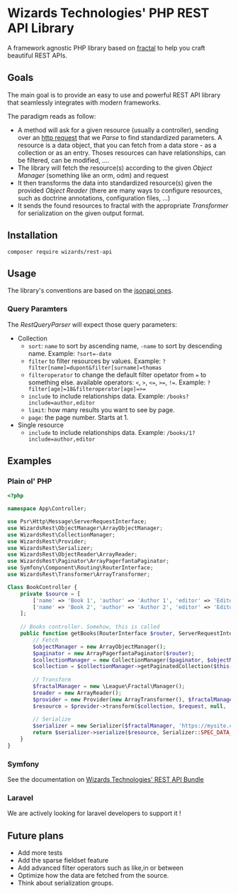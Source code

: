 # Wizards Technologies' PHP REST API Library
A framework agnostic PHP library based on [fractal](https://fractal.thephpleague.com/) to help you craft beautiful REST APIs.

## Goals
The main goal is to provide an easy to use and powerful REST API library that seamlessly integrates with modern frameworks.

The paradigm reads as follow:
- A method will ask for a given resource (usually a controller), sending over an [http request](https://www.php-fig.org/psr/psr-7/) that we _Parse_ to find standardized parameters. 
  A resource is a data object, that you can fetch from a data store - as a collection or as an entry. Thoses resources can have relationships, can be filtered, can be modified, ....
- The library will fetch the resource(s) according to the given _Object Manager_ (something like an orm, odm) and request 
- It then transforms the data into standardized resource(s) given the provided _Object Reader_ (there are many ways to configure resources, such as doctrine annotations, configuration files, ...)
- It sends the found resources to fractal with the appropriate _Transformer_ for serialization on the given output format.

## Installation

```
composer require wizards/rest-api
```

## Usage

The library's conventions are based on the [jsonapi ones](http://jsonapi.org/format/). 

### Query Paramters

The _RestQueryParser_ will expect those query parameters:

- Collection
	- `sort`: `name` to sort by ascending name, `-name` to sort by descending name. Example: `?sort=-date`
	- `filter` to filter resources by values. Example: `?filter[name]=dupont&filter[surname]=thomas`
	- `filteroperator` to change the default filter opetator from `=` to something else. available operators: `<`, `>`, `<=`, `>=`, `!=`. Example: `?filter[age]=18&filteroperator[age]=>=`
	- `include` to include relationships data. Example: `/books?include=author,editor`
	- `limit`: how many results you want to see by page.
	- `page`: the page number. Starts at 1.
- Single resource
	- `include` to include relationships data. Example: `/books/1?include=author,editor`

## Examples

### Plain ol' PHP

```php
<?php

namespace App\Controller;

use Psr\Http\Message\ServerRequestInterface;
use WizardsRest\ObjectManager\ArrayObjectManager;
use WizardsRest\CollectionManager;
use WizardsRest\Provider;
use WizardsRest\Serializer;
use WizardsRest\ObjectReader\ArrayReader;
use WizardsRest\Paginator\ArrayPagerfantaPaginator;
use Symfony\Component\Routing\RouterInterface;
use WizardsRest\Transformer\ArrayTransformer;

Class BookController {
    private $source = [
        ['name' => 'Book 1', 'author' => 'Author 1', 'editor' => 'Editor 1'],
        ['name' => 'Book 2', 'author' => 'Author 2', 'editor' => 'Editor 2'],
	];
    
	// Books controller. Somehow, this is called
    public function getBooks(RouterInterface $router, ServerRequestInterface $request) {
        // Fetch
        $objectManager = new ArrayObjectManager();
        $paginator = new ArrayPagerfantaPaginator($router);
        $collectionManager = new CollectionManager($paginator, $objectManager);
        $collection = $collectionManager->getPaginatedCollection($this->source, $request);
        
        // Transform
        $fractalManager = new \League\Fractal\Manager();
        $reader = new ArrayReader();
        $provider = new Provider(new ArrayTransformer(), $fractalManager, $reader);
        $resource = $provider->transform($collection, $request, null, 'books');
        
        // Serialize
        $serializer = new Serializer($fractalManager, 'https://mysite.com');
        return $serializer->serialize($resource, Serializer::SPEC_DATA_ARRAY, Serializer::FORMAT_ARRAY);
    }
}

```
### Symfony

See the documentation on [Wizards Technologies' REST API Bundle](https://github.com/wizardstechnologies/rest-api-bundle)

### Laravel

We are actively looking for laravel developers to support it !

## Future plans

- Add more tests
- Add the sparse fieldset feature
- Add advanced filter operators such as like,in or between
- Optimize how the data are fetched from the source.
- Think about serialization groups.